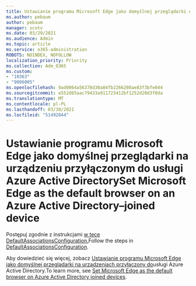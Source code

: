 ```yaml
---
title: Ustawianie programu Microsoft Edge jako domyślnej przeglądarki na urządzeniu przyłączonym do usługi Azure Active Directory
ms.author: pebaum
author: pebaum
manager: scotv
ms.date: 03/29/2021
ms.audience: Admin
ms.topic: article
ms.service: o365-administration
ROBOTS: NOINDEX, NOFOLLOW
localization_priority: Priority
ms.collection: Adm_O365
ms.custom:
- "10363"
- "9006005"
ms.openlocfilehash: 9ad0064a56378d30a84fb2266208ae83f3bfe044
ms.sourcegitcommit: e552d65aac79433a911723412bf1252d20d3f0da
ms.translationtype: MT
ms.contentlocale: pl-PL
ms.lasthandoff: 03/30/2021
ms.locfileid: "51492044"
---
```

# <a name="set-microsoft-edge-as-the-default-browser-on-an-azure-active-directoryjoined-device"></a><span data-ttu-id="1aec1-102">Ustawianie programu Microsoft Edge jako domyślnej przeglądarki na urządzeniu przyłączonym do usługi Azure Active Directory</span><span class="sxs-lookup"><span data-stu-id="1aec1-102">Set Microsoft Edge as the default browser on an Azure Active Directory–joined device</span></span>

<span data-ttu-id="1aec1-103">Postępuj zgodnie z instrukcjami [w tece DefaultAssociationsConfiguration.](https://go.microsoft.com/fwlink/?linkid=2132650)</span><span class="sxs-lookup"><span data-stu-id="1aec1-103">Follow the steps in [DefaultAssociationsConfiguration](https://go.microsoft.com/fwlink/?linkid=2132650).</span></span>

<span data-ttu-id="1aec1-104">Aby dowiedzieć się więcej, zobacz [Ustawianie programu Microsoft Edge jako domyślnej przeglądarki na urządzeniach przyłączony do](https://go.microsoft.com/fwlink/?linkid=2132440)usługi Azure Active Directory.</span><span class="sxs-lookup"><span data-stu-id="1aec1-104">To learn more, see [Set Microsoft Edge as the default browser on Azure Active Directory joined devices](https://go.microsoft.com/fwlink/?linkid=2132440).</span></span>